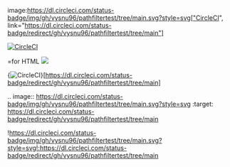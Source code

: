 image:https://dl.circleci.com/status-badge/img/gh/vysnu96/pathfiltertest/tree/main.svg?style=svg["CircleCI", link="https://dl.circleci.com/status-badge/redirect/gh/vysnu96/pathfiltertest/tree/main"]

[![CircleCI](https://dl.circleci.com/status-badge/img/gh/vysnu96/pathfiltertest/tree/main.svg?style=shield)](https://dl.circleci.com/status-badge/redirect/gh/vysnu96/pathfiltertest/tree/main)

=for HTML <a href="https://dl.circleci.com/status-badge/redirect/gh/vysnu96/pathfiltertest/tree/main"><img src="https://dl.circleci.com/status-badge/img/gh/vysnu96/pathfiltertest/tree/main.svg?style=svg"></a>

{<img src="https://dl.circleci.com/status-badge/img/gh/vysnu96/pathfiltertest/tree/main.svg?style=svg" alt="CircleCI" />}[https://dl.circleci.com/status-badge/redirect/gh/vysnu96/pathfiltertest/tree/main]

.. image:: https://dl.circleci.com/status-badge/img/gh/vysnu96/pathfiltertest/tree/main.svg?style=svg
        :target: https://dl.circleci.com/status-badge/redirect/gh/vysnu96/pathfiltertest/tree/main

!https://dl.circleci.com/status-badge/img/gh/vysnu96/pathfiltertest/tree/main.svg?style=svg!:https://dl.circleci.com/status-badge/redirect/gh/vysnu96/pathfiltertest/tree/main
